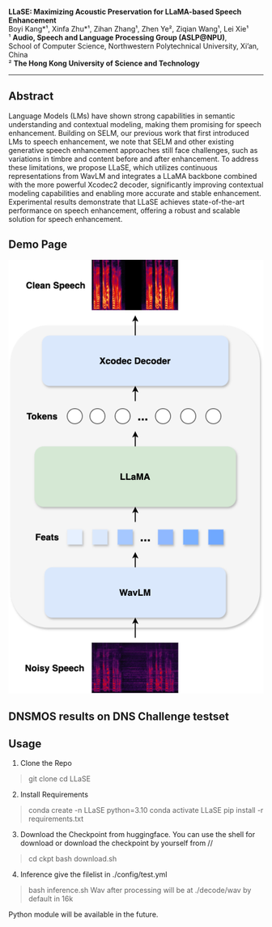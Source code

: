 **LLaSE: Maximizing Acoustic Preservation for LLaMA-based Speech Enhancement**  
Boyi Kang\*¹, Xinfa Zhu\*¹, Zihan Zhang¹, Zhen Ye², Ziqian Wang¹, Lei Xie¹  
¹ **Audio, Speech and Language Processing Group (ASLP@NPU)**,  
School of Computer Science, Northwestern Polytechnical University, Xi’an, China  
² **The Hong Kong University of Science and Technology**

---

## Abstract
Language Models (LMs) have shown strong capabilities in semantic understanding and contextual modeling, making them promising for speech enhancement. Building on SELM, our previous work that first introduced LMs to speech enhancement, we note that SELM and other existing generative speech enhancement approaches still face challenges, such as variations in timbre and content before and after enhancement. To address these limitations, we propose LLaSE, which utilizes continuous representations from WavLM and integrates a LLaMA backbone combined with the more powerful Xcodec2 decoder, significantly improving contextual modeling capabilities and enabling more accurate and stable enhancement. Experimental results demonstrate that LLaSE achieves state-of-the-art performance on speech enhancement, offering a robust and scalable solution for speech enhancement.

## Demo Page
![Overall Architecture of LLaSE](LLaSE.png)

## DNSMOS results on DNS Challenge testset


## Usage

1. Clone the Repo
> git clone 
> cd LLaSE

2. Install Requirements
> conda create -n LLaSE python=3.10
> conda activate LLaSE
> pip install -r requirements.txt

3. Download the Checkpoint from huggingface.
You can use the shell for download or download the checkpoint by yourself from //
> cd ckpt
> bash download.sh

4. Inference 
give the filelist in ./config/test.yml

> bash inference.sh
Wav after processing will be at ./decode/wav by default in 16k


Python module will be available in the future.